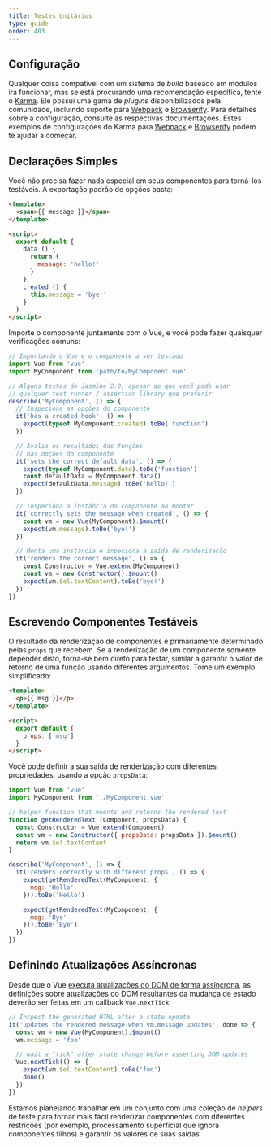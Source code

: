 ```yaml
---
title: Testes Unitários
type: guide
order: 403
---
```


## Configuração

Qualquer coisa compatível com um sistema de _build_ baseado em módulos irá funcionar, mas se está procurando uma recomendação específica, tente o [Karma](http://karma-runner.github.io). Ele possui uma gama de _plugins_ disponibilizados pela comunidade, incluindo suporte para [Webpack](https://github.com/webpack/karma-webpack) e [Browserify](https://github.com/Nikku/karma-browserify). Para detalhes sobre a configuração, consulte as respectivas documentações. Estes exemplos de configurações do Karma para [Webpack](https://github.com/vuejs-templates/webpack/blob/master/template/test/unit/karma.conf.js) e [Browserify](https://github.com/vuejs-templates/browserify/blob/master/template/karma.conf.js) podem te ajudar a começar.

## Declarações Simples

Você não precisa fazer nada especial em seus componentes para torná-los testáveis. A exportação padrão de opções basta:

``` html
<template>
  <span>{{ message }}</span>
</template>

<script>
  export default {
    data () {
      return {
        message: 'hello!'
      }
    },
    created () {
      this.message = 'bye!'
    }
  }
</script>
```

Importe o componente juntamente com o Vue, e você pode fazer quaisquer verificações comuns:

``` js
// Importando o Vue e o componente a ser testado
import Vue from 'vue'
import MyComponent from 'path/to/MyComponent.vue'

// Alguns testes do Jasmine 2.0, apesar de que você pode usar
// qualquer test runner / assertion library que preferir
describe('MyComponent', () => {
  // Inspeciona as opções do componente
  it('has a created hook', () => {
    expect(typeof MyComponent.created).toBe('function')
  })

  // Avalia os resultados das funções
  // nas opções do componente
  it('sets the correct default data', () => {
    expect(typeof MyComponent.data).toBe('function')
    const defaultData = MyComponent.data()
    expect(defaultData.message).toBe('hello!')
  })

  // Inspeciona a instância do componente ao montar
  it('correctly sets the message when created', () => {
    const vm = new Vue(MyComponent).$mount()
    expect(vm.message).toBe('bye!')
  })

  // Monta uma instância e inpeciona a saída de renderização
  it('renders the correct message', () => {
    const Constructor = Vue.extend(MyComponent)
    const vm = new Constructor().$mount()
    expect(vm.$el.textContent).toBe('bye!')
  })
})
```

## Escrevendo Componentes Testáveis

O resultado da renderização de componentes é primariamente determinado pelas `props` que recebem. Se a renderização de um componente somente depender disto, torna-se bem direto para testar, similar a garantir o valor de retorno de uma função usando diferentes argumentos. Tome um exemplo simplificado:

``` html
<template>
  <p>{{ msg }}</p>
</template>

<script>
  export default {
    props: ['msg']
  }
</script>
```
Você pode definir a sua saída de renderização com diferentes propriedades, usando a opção `propsData`:

``` js
import Vue from 'vue'
import MyComponent from './MyComponent.vue'

// helper function that mounts and returns the rendered text
function getRenderedText (Component, propsData) {
  const Constructor = Vue.extend(Component)
  const vm = new Constructor({ propsData: propsData }).$mount()
  return vm.$el.textContent
}

describe('MyComponent', () => {
  it('renders correctly with different props', () => {
    expect(getRenderedText(MyComponent, {
      msg: 'Hello'
    })).toBe('Hello')

    expect(getRenderedText(MyComponent, {
      msg: 'Bye'
    })).toBe('Bye')
  })
})
```

## Definindo Atualizações Assíncronas

Desde que o Vue [executa atualizações do DOM de forma assíncrona](reactivity.html#Async-Update-Queue), as definições sobre atualizações do DOM resultantes da mudança de estado deverão ser feitas em um callback `Vue.nextTick`:

``` js
// Inspect the generated HTML after a state update
it('updates the rendered message when vm.message updates', done => {
  const vm = new Vue(MyComponent).$mount()
  vm.message = 'foo'

  // wait a "tick" after state change before asserting DOM updates
  Vue.nextTick(() => {
    expect(vm.$el.textContent).toBe('foo')
    done()
  })
})
```

Estamos planejando trabalhar em um conjunto com uma coleção de _helpers_ de teste para tornar mais fácil renderizar componentes com diferentes restrições (por exemplo, processamento superficial que ignora componentes filhos) e garantir os valores de suas saídas.
